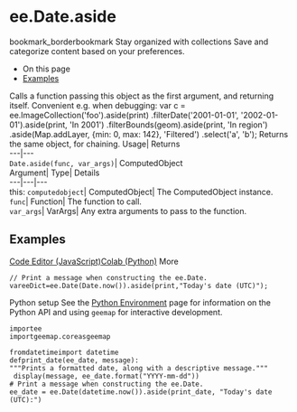  
#  ee.Date.aside 
bookmark_borderbookmark Stay organized with collections  Save and categorize content based on your preferences.
  * On this page
  * [Examples](https://developers.google.com/earth-engine/apidocs/ee-date-aside#examples)


Calls a function passing this object as the first argument, and returning itself. Convenient e.g. when debugging: 
var c = ee.ImageCollection('foo').aside(print)
.filterDate('2001-01-01', '2002-01-01').aside(print, 'In 2001')
.filterBounds(geom).aside(print, 'In region')
.aside(Map.addLayer, {min: 0, max: 142}, 'Filtered')
.select('a', 'b');
Returns the same object, for chaining.
Usage| Returns  
---|---  
`Date.aside(func, var_args)`| ComputedObject  
Argument| Type| Details  
---|---|---  
this: `computedobject`| ComputedObject| The ComputedObject instance.  
`func`| Function| The function to call.  
`var_args`| VarArgs| Any extra arguments to pass to the function.  
## Examples
[Code Editor (JavaScript)](https://developers.google.com/earth-engine/apidocs/ee-date-aside#code-editor-javascript-sample)[Colab (Python)](https://developers.google.com/earth-engine/apidocs/ee-date-aside#colab-python-sample) More
```
// Print a message when constructing the ee.Date.
vareeDict=ee.Date(Date.now()).aside(print,"Today's date (UTC)");
```
Python setup
See the [ Python Environment](https://developers.google.com/earth-engine/guides/python_install) page for information on the Python API and using `geemap` for interactive development.
```
importee
importgeemap.coreasgeemap
```
```
fromdatetimeimport datetime
defprint_date(ee_date, message):
"""Prints a formatted date, along with a descriptive message."""
 display(message, ee_date.format("YYYY-mm-dd"))
# Print a message when constructing the ee.Date.
ee_date = ee.Date(datetime.now()).aside(print_date, "Today's date (UTC):")
```

